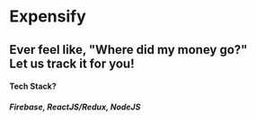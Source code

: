# Expensify

## Ever feel like, "Where did my money go?" <br /> Let us track it for you!

#### Tech Stack?
##### Firebase, ReactJS/Redux, NodeJS
